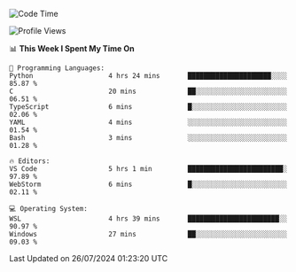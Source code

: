 <!--START_SECTION:waka-->
![Code Time](http://img.shields.io/badge/Code%20Time-682%20hrs%2021%20mins-blue)

![Profile Views](http://img.shields.io/badge/Profile%20Views-4-blue)

📊 **This Week I Spent My Time On** 

```text
💬 Programming Languages: 
Python                   4 hrs 24 mins       █████████████████████░░░░   85.87 % 
C                        20 mins             ██░░░░░░░░░░░░░░░░░░░░░░░   06.51 % 
TypeScript               6 mins              █░░░░░░░░░░░░░░░░░░░░░░░░   02.06 % 
YAML                     4 mins              ░░░░░░░░░░░░░░░░░░░░░░░░░   01.54 % 
Bash                     3 mins              ░░░░░░░░░░░░░░░░░░░░░░░░░   01.28 % 

🔥 Editors: 
VS Code                  5 hrs 1 min         ████████████████████████░   97.89 % 
WebStorm                 6 mins              █░░░░░░░░░░░░░░░░░░░░░░░░   02.11 % 

💻 Operating System: 
WSL                      4 hrs 39 mins       ███████████████████████░░   90.97 % 
Windows                  27 mins             ██░░░░░░░░░░░░░░░░░░░░░░░   09.03 % 
```


 Last Updated on 26/07/2024 01:23:20 UTC
<!--END_SECTION:waka-->
